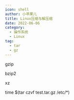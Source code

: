 ```yaml
---
icon: shell
author: 小苹果儿
title: Linux压缩与解压缩
date: 2022-06-06
category:
  - 操作系统
  - Linux
tag:
  - tar
  - gz
---
```




gzip

bzip2

xz


time $(tar czvf test.tar.gz /etc/*)
